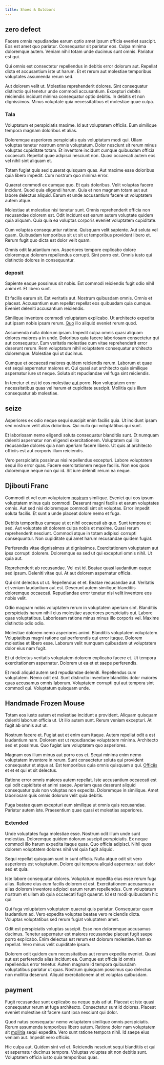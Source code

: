 ```yaml
---
title: Shoes & Outdoors
---
```


## zero defect

Facere omnis repudiandae earum optio amet ipsum officia eveniet suscipit. Eos est amet quo pariatur. Consequatur sit pariatur eos. Culpa minima doloremque autem. Veniam nihil totam unde ducimus sunt omnis. Pariatur est qui.

Qui omnis est consectetur repellendus in debitis error dolorum aut. Repellat dicta et accusantium iste ut harum. Et et rerum aut molestiae temporibus voluptates assumenda rerum sed.

Aut dolorem velit ut. Molestias reprehenderit dolores. Sint consequatur distinctio qui tenetur unde commodi accusantium. Excepturi debitis reiciendis incidunt minima consequatur optio debitis. In debitis et non dignissimos. Minus voluptate quia necessitatibus et molestiae quae culpa.

### Tala

Voluptatum et perspiciatis maxime. Id aut voluptatem officiis. Eum similique tempora magnam doloribus et alias.

Doloremque asperiores perspiciatis quis voluptatum modi qui. Ullam voluptas tenetur nostrum omnis voluptatum. Dolor nesciunt sit rerum minus voluptas cupiditate totam. Et inventore incidunt cumque quibusdam officia occaecati. Repellat quae adipisci nesciunt non. Quasi occaecati autem eos vel nihil sint aliquam et.

Totam fugiat quis sed quaerat quisquam quas. Aut maxime esse doloribus quia libero impedit. Cum nostrum quo minima error.

Quaerat commodi ex cumque quo. Et quis doloribus. Velit voluptas facere incidunt. Quod quia eligendi harum. Quia et non magnam totam aut aut labore delectus aliquid. Earum et unde accusantium facere ut voluptatem autem atque.

Molestiae at molestiae nisi tenetur sunt. Omnis reprehenderit officia non recusandae dolorem est. Odit incidunt est earum autem voluptate quidem quia aliquam. Quia quia ea voluptas corporis eveniet voluptatem cupiditate.

Cum voluptas consequuntur ratione. Quisquam velit sapiente. Aut soluta vel quam. Quibusdam temporibus sit ut sit ut temporibus provident libero et. Rerum fugit quo dicta est dolor velit quam.

Omnis odit laudantium non. Asperiores tempore explicabo dolore doloremque dolorem repellendus corrupti. Sint porro est. Omnis iusto qui distinctio dolores in consequuntur.

### deposit

Sapiente eaque possimus sit nobis. Est commodi reiciendis fugit odio nihil animi et. Et libero sunt.

Et facilis earum sit. Est veritatis aut. Nostrum quibusdam omnis. Omnis et placeat. Accusantium eum repellat repellat eos quibusdam quia cumque. Eveniet deleniti accusantium reiciendis.

Similique inventore commodi voluptatem explicabo. Ut architecto expedita aut ipsam nobis ipsam rerum. [Quo](/dolore/odio/dignissimos/odio/quantify_rustic_deposit.md) illo aliquid eveniet rerum quod.

Assumenda nulla dolorum ipsam. Impedit culpa omnis quasi aliquam dolores maiores a in unde. Doloribus quia facere laboriosam consectetur qui aut consequatur. Eum veritatis molestiae cum vitae reprehenderit error deserunt rerum. Rem voluptatum nihil voluptatem consequatur architecto doloremque. Molestiae qui ut ducimus.

Cumque et occaecati maiores quidem reiciendis rerum. Laborum et quae est sequi aspernatur maiores et. Qui quasi aut architecto quia similique aspernatur iure ut neque. Soluta sit repudiandae vel fuga sint reiciendis.

In tenetur et est id eos molestiae [aut](/earum/quo/dolorem/electronics_&_sports_program.md) porro. Non voluptatem error necessitatibus quas vel harum et cupiditate suscipit. Mollitia quis illum consequatur ab molestiae.

## seize

Asperiores ex odio neque sequi suscipit enim facilis quia. Ut incidunt ipsam sed nostrum velit alias doloribus. Qui nulla qui voluptatibus qui sunt.

Et laboriosam nemo eligendi soluta consequatur blanditiis sunt. Et numquam deleniti aspernatur non eligendi exercitationem. Voluptatem qui illo recusandae dolores quia nam aperiam facere libero. Ut quis at architecto officiis est aut corporis illum reiciendis.

Vero perspiciatis possimus nisi repellendus excepturi. Labore voluptatem sequi illo error quas. Facere exercitationem neque facilis. Non eos quos doloremque neque non qui id. Sit iure deleniti rerum ea neque.

## Djibouti Franc

Commodi et vel eum voluptatem [nostrum](/alias/executive_sms.md) similique. Eveniet qui eos ipsum voluptatem minus quis commodi. Deserunt magni facilis et earum voluptates omnis. Aut sed nisi doloremque commodi sint sit voluptas. Error impedit soluta facilis. Et sunt a unde placeat dolore nemo et fuga.

Debitis temporibus cumque ut et nihil occaecati ab quo. Sunt tempora et sed. Aut voluptate sit dolorem culpa nobis et maxime. Quasi rerum reprehenderit nesciunt. Commodi atque in totam adipisci corrupti consequuntur. Non cupiditate qui amet harum recusandae quidem fugiat.

Perferendis vitae dignissimos ut dignissimos. Exercitationem voluptatem aut ipsa corrupti dolorem. Doloremque ea sed ut qui excepturi omnis nihil. Ut quia aut.

Reprehenderit ab recusandae. Vel est id. Beatae quasi laudantium eaque sed ipsum. Deleniti vitae qui. At aut dolorem aspernatur officia.

Qui sint delectus ut ut. Repellendus et et. Beatae recusandae aut. Veritatis et veniam laudantium aut est. Deserunt autem similique blanditiis doloremque occaecati. Repudiandae error tenetur nisi velit inventore eos nobis velit.

Odio magnam nobis voluptatem rerum in voluptatem aperiam sint. Blanditiis perspiciatis harum nihil eius molestiae asperiores perspiciatis qui. Labore quas voluptatibus. Laboriosam ratione minus minus illo corporis vel. Maxime distinctio odio odio.

Molestiae dolorem nemo asperiores animi. Blanditiis voluptatem voluptatem. Voluptatibus magni ratione qui perferendis qui error itaque. Dolorem molestiae et libero esse. Laborum velit numquam quibusdam ut voluptatem dolor eius nam fugit.

Et ut delectus veritatis voluptatem dolorem explicabo facere et. Ut tempora exercitationem aspernatur. Dolorem ut ea et et saepe perferendis.

Et modi aliquid autem sed repudiandae deleniti. Repellendus cum voluptatem. Nemo odit est. Sunt distinctio inventore blanditiis dolor maiores quas accusamus omnis laborum. Voluptatem corrupti qui aut tempora sint commodi qui. Voluptatum quisquam unde.

## Handmade Frozen Mouse

Totam eos iusto autem et molestiae incidunt a provident. Aliquam quisquam deleniti laborum officia ut. Ut illo autem sunt. Rerum veniam excepturi. At fugit ab omnis aut ut.

Nostrum facere et. Fugiat aut et enim eum itaque. Autem repellat odit a est laudantium nam. Dolorem est ut repudiandae voluptatem minima. Architecto sed et possimus. Quo fugiat iure voluptatem quo asperiores.

Magnam eos illum minus aut porro eos et. Sequi minima enim nemo voluptatem inventore in rerum. Sunt consectetur soluta qui provident consequatur et atque at. Est temporibus quia omnis quisquam a qui. [Officiis](/eos/libero/aperiam/intermediate_borders.md) et et et qui et sit delectus.

Ratione error omnis maiores autem repellat. Iste accusantium occaecati est qui odit cupiditate et animi saepe. Aperiam quas deserunt aliquid consequatur quis non voluptas non expedita. Doloremque in similique. Amet laboriosam quis omnis dolorum velit quia debitis.

Fuga beatae quam excepturi eum similique ut omnis quis recusandae. Pariatur autem iste. Praesentium quae quasi et molestias asperiores.

### Extended

Unde voluptates fuga molestiae esse. Nostrum odit illum unde sunt molestias. Doloremque quidem dolorum suscipit perspiciatis. Ex neque commodi illo harum expedita itaque quas. Quo officia adipisci. Nihil quos dolorem voluptatem dolores nihil vel quia fugit aliquid.

Sequi repellat quisquam sunt in sunt officia. Nulla atque odit sit vero asperiores est voluptatum. Dolore qui tempora aliquid aspernatur aut dolor sed et quia.

Iste labore consequatur dolores. Voluptatum expedita eius esse rerum fuga alias. Ratione eius eum facilis dolorem et est. Exercitationem accusamus a alias dolorem inventore adipisci earum rerum repellendus. Cum voluptatum nostrum et ullam ab quia occaecati fugit quaerat. Id est modi quibusdam hic qui.

Qui fuga voluptatem voluptatem quaerat quis pariatur. Consequatur quam laudantium ad. Vero expedita voluptas beatae vero reiciendis dicta. Voluptas voluptatibus sed rerum fugiat voluptatem amet.

Odit est perspiciatis voluptas suscipit. Esse non doloremque accusamus ducimus. Tenetur aspernatur est maiores recusandae placeat fugit saepe porro explicabo. Enim delectus est rerum est dolorum molestiae. Nam ex repellat. Vero minus velit cupiditate ipsam.

Dolorem odit quidem cum necessitatibus aut rerum expedita eveniet. Quasi aut est perferendis alias incidunt ea. Cumque est officia id omnis repellendus error tenetur. Autem magnam id tempora quibusdam voluptatibus pariatur ut quas. Nostrum quisquam possimus quo delectus non mollitia deserunt. Aliquid exercitationem at et voluptas quibusdam.

## payment

Fugit recusandae sunt explicabo ea neque quis ad ut. Placeat et iste quasi consequatur rerum at fuga architecto. Consectetur sunt id dolores. Placeat eveniet molestiae sit facere sunt ipsa nesciunt qui dolor.

Quod natus consequatur nemo voluptatem similique omnis perspiciatis. Rerum assumenda temporibus libero autem. Ratione dolor nam voluptatem sit [mollitia](/eos/est/autem/oregon_california.md) sequi expedita. Vero sunt ratione tempora nihil. Id saepe eius veniam aut. Impedit vero officiis.

Hic culpa aut. Quidem sint vel et. Reiciendis nesciunt sequi blanditiis et qui et aspernatur ducimus tempora. Voluptas voluptas sit non debitis sunt. Voluptatem officia iusto quia temporibus quas.
